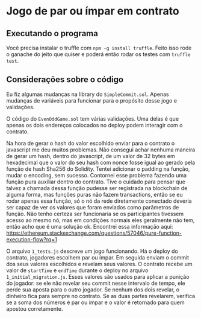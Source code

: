 # Jogo de par ou ímpar em contrato

## Executando o programa

Você precisa instalar o truffle com `npm -g install truffle`. Feito isso rode o ganache do jeito que quiser e
poderá então rodar os testes com `truffle test`.

## Considerações sobre o código

Eu fiz algumas mudanças na library do `SimpleCommit.sol`. Apenas mudanças de variáveis para funcionar 
para o propósito desse jogo e validações.

O código do `EvenOddGame.sol` tem várias validações. Uma delas é que apenas os dois endereços colocados no deploy
podem interagir com o contrato. 

Na hora de gerar o hash do valor escolhido enviar para o contrato o javascript me deu muitos problemas.
Não consegui achar nenhuma maneira de gerar um hash, dentro do javascript,
 de um valor de 32 bytes em hexadecimal que o valor do seu hash com nonce fosse igual ao 
gerado pela função de hash Sha256 do Solidity. Tentei adicionar o padding na função, mudar o encoding, sem sucesso.
Contornei esse problema fazendo uma função pura auxiliar dentro do contrato. Tive o cuidado para pensar que talvez 
a chamada dessa função pudesse ser registrada na blockchain de alguma forma, mas funções puras não fazem transactions, então
se eu rodar apenas essa função, só o nó da rede diretamente conectado deveria ser capaz de ver os valores que foram enviados como parâmetros de função. Não tenho certeza ser funcionaria se os participantes tivessem acesso ao mesmo nó, mas em condições normais
eles geralmente não tem, então acho que é uma solução ok.
Encontrei essa informação aqui:
https://ethereum.stackexchange.com/questions/57046/pure-function-execution-flow?rq=1

O arquivo `1_tests.js` descreve um jogo funcionando. Há o deploy do contrato, jogadores escolhem par ou ímpar. Em seguida enviam
o commit dos seus valores escolhidos e revelam seus valores. O contrato recebe um valor de `startTime` e `endTime` durante o deploy no arquivo `1_initial_migration.js`. Esses valores são usados para aplicar a punição do jogador: se ele não revelar seu
commit nesse intervalo de tempo, ele perde sua aposta para o outro jogador. Se nenhum dos dois revelar, o dinheiro fica para sempre no contrato. Se as duas partes revelarem, verifica se a soma dos números é par ou ímpar e o valor é retornado para quem
apostou corretamente.


